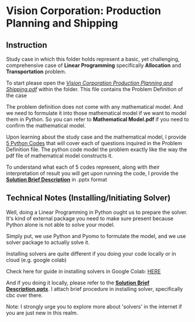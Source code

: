 # Vision Corporation: Production Planning and Shipping

## Instruction

Study case in which this folder holds represent a basic, yet challenging, comprehensive case of **Linear Programming** specifically **Allocation** and **Transportation** problem.

To start please open the <u>*Vision Corporation Production Planning and Shipping.pdf*</u> within the folder. This file contains the Problem Definition of the case

The problem definition does not come with any mathematical model. And we need to formulate it into those mathematical model if we want to model them in Python. So you can refer to **Mathematical Model.pdf** if you need to confirm the mathematical model. 

Upon learning about the study case and the mathematical model, I provide <u>5 Python Codes</u> that will cover each of questions inquired in the Problem Definition file. The python code model the problem exactly like the way the pdf file of mathematical model constructs it.

To understand what each of 5 codes represent, along with their interpretation of result you will get upon running the code, I provide the <u>**Solution Brief Description**</u> in .pptx format


## Technical Notes (Installing/Initiating Solver)

Well, doing a Linear Programming in Python ought us to prepare the solver. It's kind of external package you need to make sure present because Python alone is not able to solve your model.

Simply put, we use Python and Pyomo to formulate the model, and we use solver package to actually solve it.

Installing solvers are quite different if you doing your code locally or in cloud (e.g. google colab)

Check here for guide in installing solvers in Google Colab: [HERE](https://colab.research.google.com/github/jckantor/ND-Pyomo-Cookbook/blob/master/notebooks/01.02-Running-Pyomo-on-Google-Colab.ipynb)

And if you doing it locally, please refer to the <u>**Solution Brief Description.pptx**</u>. I attach brief procedure in installing solver, specifically cbc over there.

Note: I strongly urge you to explore more about 'solvers' in the internet if you are just new in this realm.

